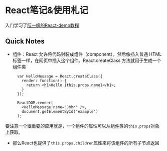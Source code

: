 # React笔记&使用札记
入门学习了[阮一峰的React-demo教程](http://www.ruanyifeng.com/blog/2015/03/react.html)

## Quick Notes
- 组件：React 允许将代码封装成组件（component），然后像插入普通 HTML 标签一样，在网页中插入这个组件。React.createClass 方法就用于生成一个组件类

		var HelloMessage = React.createClass({
		  render: function() {
		    return <h1>Hello {this.props.name}</h1>;
		  }
		});
		
		ReactDOM.render(
		  <HelloMessage name="John" />,
		  document.getElementById('example')
		);
要注意一个很重要的应用就是，一个组件的属性可以从组件类的`this.props`对象上获取。
- 那么React也提供了`this.props.children`属性来将该组件的所有子节点返回